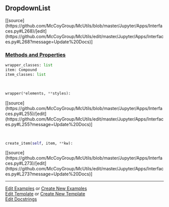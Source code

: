 ## <a id="McUtils.Jupyter.Apps.Interfaces.DropdownList">DropdownList</a> 
<div class="docs-source-link" markdown="1">
[[source](https://github.com/McCoyGroup/McUtils/blob/master/Jupyter/Apps/Interfaces.py#L268)/[edit](https://github.com/McCoyGroup/McUtils/edit/master/Jupyter/Apps/Interfaces.py#L268?message=Update%20Docs)]
</div>



<div class="collapsible-section">
 <div class="collapsible-section collapsible-section-header" markdown="1">
 
### <a class="collapse-link" data-toggle="collapse" href="#methods">Methods and Properties</a> <a class="float-right" data-toggle="collapse" href="#methods"><i class="fa fa-chevron-down"></i></a>

 </div>
 <div class="collapsible-section collapsible-section-body collapse" id="methods" markdown="1">

```python
wrapper_classes: list
item: Compound
item_classes: list
```
<a id="McUtils.Jupyter.JHTML.JHTML.JHTML.List" class="docs-object-method">&nbsp;</a> 
```python
wrapper(*elements, **styles): 
```
<div class="docs-source-link" markdown="1">
[[source](https://github.com/McCoyGroup/McUtils/blob/master/Jupyter/Apps/Interfaces.py#L255)/[edit](https://github.com/McCoyGroup/McUtils/edit/master/Jupyter/Apps/Interfaces.py#L255?message=Update%20Docs)]
</div>

<a id="McUtils.Jupyter.Apps.Interfaces.DropdownList.create_item" class="docs-object-method">&nbsp;</a> 
```python
create_item(self, item, **kw): 
```
<div class="docs-source-link" markdown="1">
[[source](https://github.com/McCoyGroup/McUtils/blob/master/Jupyter/Apps/Interfaces.py#L273)/[edit](https://github.com/McCoyGroup/McUtils/edit/master/Jupyter/Apps/Interfaces.py#L273?message=Update%20Docs)]
</div>

 </div>
</div>




___

[Edit Examples](https://github.com/McCoyGroup/McUtils/edit/gh-pages/ci/examples/McUtils/Jupyter/Apps/Interfaces/DropdownList.md) or 
[Create New Examples](https://github.com/McCoyGroup/McUtils/new/gh-pages/?filename=ci/examples/McUtils/Jupyter/Apps/Interfaces/DropdownList.md) <br/>
[Edit Template](https://github.com/McCoyGroup/McUtils/edit/gh-pages/ci/docs/McUtils/Jupyter/Apps/Interfaces/DropdownList.md) or 
[Create New Template](https://github.com/McCoyGroup/McUtils/new/gh-pages/?filename=ci/docs/templates/McUtils/Jupyter/Apps/Interfaces/DropdownList.md) <br/>
[Edit Docstrings](https://github.com/McCoyGroup/McUtils/edit/master/Jupyter/Apps/Interfaces.py#L268?message=Update%20Docs)